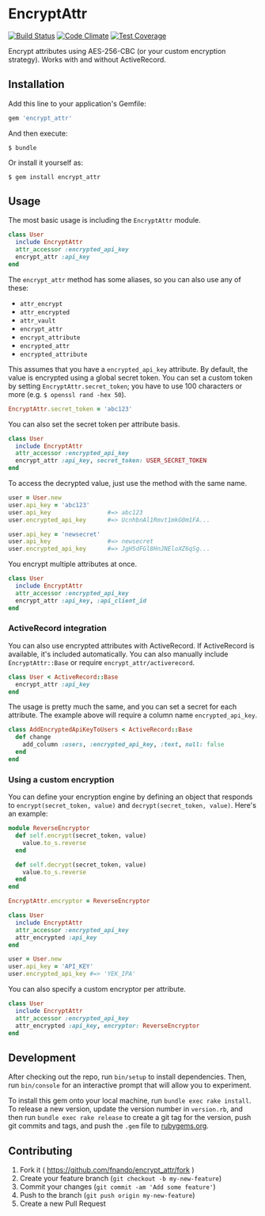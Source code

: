 # EncryptAttr

[![Build Status](https://travis-ci.org/fnando/encrypt_attr.svg)](https://travis-ci.org/fnando/encrypt_attr)
[![Code Climate](https://codeclimate.com/github/fnando/encrypt_attr/badges/gpa.svg)](https://codeclimate.com/github/fnando/encrypt_attr)
[![Test Coverage](https://codeclimate.com/github/fnando/encrypt_attr/badges/coverage.svg)](https://codeclimate.com/github/fnando/encrypt_attr)

Encrypt attributes using AES-256-CBC (or your custom encryption strategy). Works with and without ActiveRecord.

## Installation

Add this line to your application's Gemfile:

```ruby
gem 'encrypt_attr'
```

And then execute:

    $ bundle

Or install it yourself as:

    $ gem install encrypt_attr

## Usage

The most basic usage is including the `EncryptAttr` module.

```ruby
class User
  include EncryptAttr
  attr_accessor :encrypted_api_key
  encrypt_attr :api_key
end
```

The `encrypt_attr` method has some aliases, so you can also use any of these:

- `attr_encrypt`
- `attr_encrypted`
- `attr_vault`
- `encrypt_attr`
- `encrypt_attribute`
- `encrypted_attr`
- `encrypted_attribute`

This assumes that you have a `encrypted_api_key` attribute. By default, the value is encrypted using a global secret token. You can set a custom token by setting `EncryptAttr.secret_token`; you have to use 100 characters or more (e.g. `$ openssl rand -hex 50`).

```ruby
EncryptAttr.secret_token = 'abc123'
```

You can also set the secret token per attribute basis.

```ruby
class User
  include EncryptAttr
  attr_accessor :encrypted_api_key
  encrypt_attr :api_key, secret_token: USER_SECRET_TOKEN
end
```

To access the decrypted value, just use the method with the same name.

```ruby
user = User.new
user.api_key = 'abc123'
user.api_key                #=> abc123
user.encrypted_api_key      #=> UcnhbnAl1Rmvt1mkG0m1FA...

user.api_key = 'newsecret'
user.api_key                #=> newsecret
user.encrypted_api_key      #=> JgH5dFGl8HnJNEloXZ6qSg...
```

You encrypt multiple attributes at once.

```ruby
class User
  include EncryptAttr
  attr_accessor :encrypted_api_key
  encrypt_attr :api_key, :api_client_id
end
```

### ActiveRecord integration

You can also use encrypted attributes with ActiveRecord. If ActiveRecord is available, it's included automatically. You can also manually include `EncryptAttr::Base` or require `encrypt_attr/activerecord`.

```ruby
class User < ActiveRecord::Base
  encrypt_attr :api_key
end
```

The usage is pretty much the same, and you can set a secret for each attribute. The example above will require a column name `encrypted_api_key`.

```ruby
class AddEncryptedApiKeyToUsers < ActiveRecord::Base
  def change
    add_column :users, :encrypted_api_key, :text, null: false
  end
end
```

### Using a custom encryption

You can define your encryption engine by defining an object that responds to `encrypt(secret_token, value)` and `decrypt(secret_token, value)`. Here's an example:

```ruby
module ReverseEncryptor
  def self.encrypt(secret_token, value)
    value.to_s.reverse
  end

  def self.decrypt(secret_token, value)
    value.to_s.reverse
  end
end

EncryptAttr.encryptor = ReverseEncryptor

class User
  include EncryptAttr
  attr_accessor :encrypted_api_key
  attr_encrypted :api_key
end

user = User.new
user.api_key = 'API_KEY'
user.encrypted_api_key #=> 'YEK_IPA'
```

You can also specify a custom encryptor per attribute.

```ruby
class User
  include EncryptAttr
  attr_accessor :encrypted_api_key
  attr_encrypted :api_key, encryptor: ReverseEncryptor
end
```

## Development

After checking out the repo, run `bin/setup` to install dependencies. Then, run `bin/console` for an interactive prompt that will allow you to experiment.

To install this gem onto your local machine, run `bundle exec rake install`. To release a new version, update the version number in `version.rb`, and then run `bundle exec rake release` to create a git tag for the version, push git commits and tags, and push the `.gem` file to [rubygems.org](https://rubygems.org).

## Contributing

1. Fork it ( https://github.com/fnando/encrypt_attr/fork )
2. Create your feature branch (`git checkout -b my-new-feature`)
3. Commit your changes (`git commit -am 'Add some feature'`)
4. Push to the branch (`git push origin my-new-feature`)
5. Create a new Pull Request
